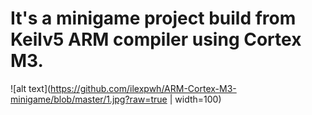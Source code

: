 # It's a minigame project build from Keilv5 ARM compiler using Cortex M3.
![alt text](https://github.com/ilexpwh/ARM-Cortex-M3-minigame/blob/master/1.jpg?raw=true | width=100)
